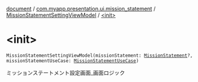 [document](../../index.md) / [com.myapp.presentation.ui.mission_statement](../index.md) / [MissionStatementSettingViewModel](index.md) / [&lt;init&gt;](./-init-.md)

# &lt;init&gt;

`MissionStatementSettingViewModel(missionStatement: `[`MissionStatement`](../../com.myapp.domain.model.entity/-mission-statement/index.md)`?, missionStatementUseCase: `[`MissionStatementUseCase`](../../com.myapp.domain.usecase/-mission-statement-use-case/index.md)`)`

ミッションステートメント設定画面_画面ロジック

